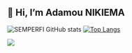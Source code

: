 ## 👋 Hi, I’m Adamou NIKIEMA

<!--
**semperfi13/semperfi13** is a ✨ _special_ ✨ repository because its `README.md` (this file) appears on your GitHub profile.

Here are some ideas to get you started:

- 🔭 I’m currently working on ...
- 🌱 I’m currently learning ...
- 👯 I’m looking to collaborate on ...
- 🤔 I’m looking for help with ...
- 💬 Ask me about ...
- 📫 How to reach me: ...
- 😄 Pronouns: ...
- ⚡ Fun fact: ...
-->
![SEMPERFI GitHub stats](https://github-readme-stats.vercel.app/api?username=semperfi13&show_icons=true&hide=contribs,prs) [![Top Langs](https://github-readme-stats.vercel.app/api/top-langs/?username=semperfi13&layout=pie&langs_count=10)](https://github.com/semperfi13/github-readme-stats)

<a href="https://visitcount.itsvg.in">
  <img src="https://visitcount.itsvg.in/api?id=semperfi13&label=Profile%20Views&pretty=false" />
</a>
